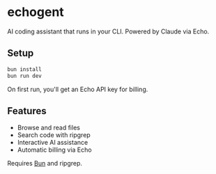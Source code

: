 # echogent

AI coding assistant that runs in your CLI. Powered by Claude via Echo.

## Setup

```bash
bun install
bun run dev
```

On first run, you'll get an Echo API key for billing.

## Features

- Browse and read files
- Search code with ripgrep
- Interactive AI assistance
- Automatic billing via Echo

Requires [Bun](https://bun.com) and ripgrep.